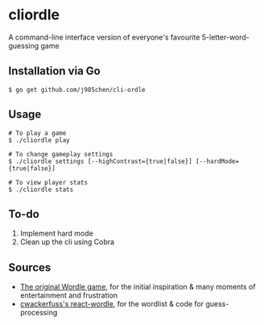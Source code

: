 # cliordle
A command-line interface version of everyone's favourite 5-letter-word-guessing game

## Installation via Go
```
$ go get github.com/j985chen/cli-ordle
```

## Usage
```
# To play a game
$ ./cliordle play

# To change gameplay settings
$ ./cliordle settings [--highContrast={true|false}] [--hardMode={true|false}]

# To view player stats
$ ./cliordle stats
```

## To-do
1. Implement hard mode
2. Clean up the cli using Cobra

## Sources
* [The original Wordle game](https://www.nytimes.com/games/wordle/index.html), for the initial inspiration & many moments of entertainment and frustration
* [cwackerfuss's react-wordle](https://github.com/cwackerfuss/react-wordle), for the wordlist & code for guess-processing
